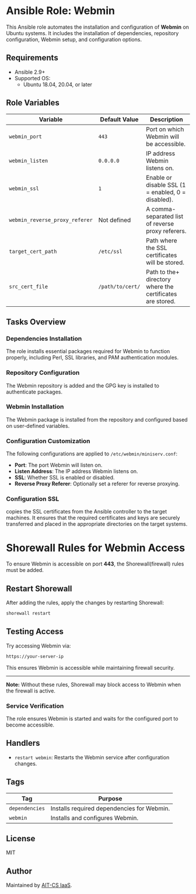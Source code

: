 # Ansible Role: Webmin

This Ansible role automates the installation and configuration of **Webmin** on Ubuntu systems. It includes the installation of dependencies, repository configuration, Webmin setup, and configuration options.

## Requirements

- Ansible 2.9+
- Supported OS:
  - Ubuntu 18.04, 20.04, or later

## Role Variables

| Variable                       | Default Value          | Description |
|--------------------------------|------------------------|-------------|
| `webmin_port`                 | `443`               | Port on which Webmin will be accessible. |
| `webmin_listen`               | `0.0.0.0`             | IP address Webmin listens on. |
| `webmin_ssl`                  | `1`                   | Enable or disable SSL (1 = enabled, 0 = disabled). |
| `webmin_reverse_proxy_referer`| Not defined           | A comma-separated list of reverse proxy referers. |
| `target_cert_path`            |  `/etc/ssl`           | Path where the SSL certificates will be stored. |
| `src_cert_file`               | `/path/to/cert/`      | Path to the+ directory where the certificates are stored. |
## Tasks Overview

### Dependencies Installation
The role installs essential packages required for Webmin to function properly, including Perl, SSL libraries, and PAM authentication modules.

### Repository Configuration
The Webmin repository is added and the GPG key is installed to authenticate packages.

### Webmin Installation
The Webmin package is installed from the repository and configured based on user-defined variables.

### Configuration Customization
The following configurations are applied to `/etc/webmin/miniserv.conf`:
- **Port**: The port Webmin will listen on.
- **Listen Address**: The IP address Webmin listens on.
- **SSL**: Whether SSL is enabled or disabled.
- **Reverse Proxy Referer**: Optionally set a referer for reverse proxying.
### Configuration SSL
copies the SSL certificates from the Ansible controller to the target machines. It ensures that the required certificates and keys are securely transferred and placed in the appropriate directories on the target systems.

# Shorewall Rules for Webmin Access

To ensure Webmin is accessible on port **443**, the Shorewall(firewall) rules must be added.

## Restart Shorewall
After adding the rules, apply the changes by restarting Shorewall:

```sh
shorewall restart
```

## Testing Access
Try accessing Webmin via:

```sh
https://your-server-ip
```

This ensures Webmin is accessible while maintaining firewall security.

---
**Note:** Without these rules, Shorewall may block access to Webmin when the firewall is active.

### Service Verification
The role ensures Webmin is started and waits for the configured port to become accessible.

## Handlers
- `restart webmin`: Restarts the Webmin service after configuration changes.


## Tags

| Tag          | Purpose |
|--------------|---------|
| `dependencies` | Installs required dependencies for Webmin. |
| `webmin`      | Installs and configures Webmin. |

## License

MIT

## Author

Maintained by [AIT-CS IaaS](https://github.com/ait-cs-IaaS).

